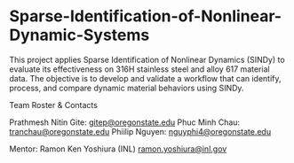 # Sparse-Identification-of-Nonlinear-Dynamic-Systems
This project applies Sparse Identification of Nonlinear Dynamics (SINDy) to evaluate its effectiveness on 316H stainless steel and alloy 617 material data. The objective is to develop and validate a workflow that can identify, process, and compare dynamic material behaviors using SINDy.

Team Roster & Contacts

Prathmesh Nitin Gite: gitep@oregonstate.edu Phuc Minh Chau: tranchau@oregonstate.edu Phiilip Nguyen: nguyphi4@oregonstate.edu

Mentor: Ramon Ken Yoshiura (INL) ramon.yoshiura@inl.gov
